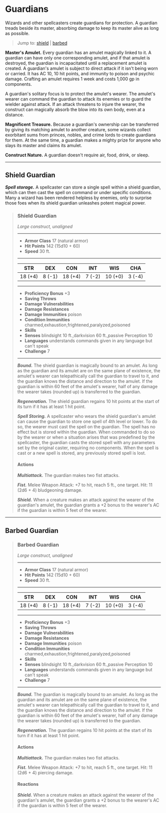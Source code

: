 # Guardians
Wizards and other spellcasters create guardians for protection. A guardian treads beside its master, absorbing damage to keep its master alive as long as possible.

> Jump to: [shield](#shield-guardian) | [barbed](#barbed-guardian)

**Master's Amulet.** Every guardian has an amulet magically linked to it. A guardian can have only one corresponding amulet, and if that amulet is destroyed, the guardian is incapacitated until a replacement amulet is created. A guardian's amulet is subject to direct attack if it isn't being worn or carried. It has AC 10, 10 hit points, and immunity to poison and psychic damage. Crafting an amulet requires 1 week and costs 1,000 gp in components.

A guardian's solitary focus is to protect the amulet's wearer. The amulet's wearer can command the guardian to attack its enemies or to guard the wielder against attack. If an attack threatens to injure the wearer, the construct can magically absorb the blow into its own body, even at a distance.

**Magnificent Treasure.** Because a guardian's ownership can be transferred by giving its matching amulet to another creature, some wizards collect exorbitant sums from princes, nobles, and crime lords to create guardians for them. At the same time, a guardian makes a mighty prize for anyone who slays its master and claims its amulet.

**Construct Nature.** A guardian doesn't require air, food, drink, or sleep.

---

## Shield Guardian
***Spell storage.*** A spellcaster can store a single spell within a shield guardian, which can then cast the spell on command or under specific conditions. Many a wizard has been rendered helpless by enemies, only to surprise those foes when its shield guardian unleashes potent magical power.

>### Shield Guardian
>*Large construct, unaligned*
>___
>- **Armor Class** 17 (natural armor)
>- **Hit Points** 142 (15d10 + 60)
>- **Speed** 30 ft.
>___
>|**STR**|**DEX**|**CON**|**INT**|**WIS**|**CHA**|
>|:---:|:---:|:---:|:---:|:---:|:---:|
>|18 (+4)|8 (-1)|18 (+4)|7 (-2)|10 (+0)|3 (-4)|
>
>___
>- **Proficiency Bonus** +3
>- **Saving Throws** 
>- **Damage Vulnerabilities** 
>- **Damage Resistances** 
>- **Damage Immunities** poison
>- **Condition Immunities** charmed,exhaustion,frightened,paralyzed,poisoned
>- **Skills** 
>- **Senses** blindsight 10 ft.,darkvision 60 ft.,passive Perception 10
>- **Languages** understands commands given in any language but can't speak
>- **Challenge** 7
>___
>***Bound.*** The shield guardian is magically bound to an amulet. As long as the guardian and its amulet are on the same plane of existence, the amulet's wearer can telepathically call the guardian to travel to it, and the guardian knows the distance and direction to the amulet. If the guardian is within 60 feet of the amulet's wearer, half of any damage the wearer takes (rounded up) is transferred to the guardian.
>
>***Regeneration.*** The shield guardian regains 10 hit points at the start of its turn if it has at least 1 hit point.
>
>***Spell Storing.*** A spellcaster who wears the shield guardian's amulet can cause the guardian to store one spell of 4th level or lower. To do so, the wearer must cast the spell on the guardian. The spell has no effect but is stored within the guardian. When commanded to do so by the wearer or when a situation arises that was predefined by the spellcaster, the guardian casts the stored spell with any parameters set by the original caster, requiring no components. When the spell is cast or a new spell is stored, any previously stored spell is lost.
>
>#### Actions
>***Multiattack.*** The guardian makes two fist attacks.
>
>***Fist.*** Melee Weapon Attack: +7 to hit, reach 5 ft., one target. Hit: 11 (2d6 + 4) bludgeoning damage.
>
>***Shield.*** When a creature makes an attack against the wearer of the guardian's amulet, the guardian grants a +2 bonus to the wearer's AC if the guardian is within 5 feet of the wearer.
>

---

## Barbed Guardian

>### Barbed Guardian
>*Large construct, unaligned*
>___
>- **Armor Class** 17 (natural armor)
>- **Hit Points** 142 (15d10 + 60)
>- **Speed** 30 ft.
>___
>|**STR**|**DEX**|**CON**|**INT**|**WIS**|**CHA**|
>|:---:|:---:|:---:|:---:|:---:|:---:|
>|18 (+4)|8 (-1)|18 (+4)|7 (-2)|10 (+0)|3 (-4)|
>
>___
>- **Proficiency Bonus** +3
>- **Saving Throws** 
>- **Damage Vulnerabilities** 
>- **Damage Resistances** 
>- **Damage Immunities** poison
>- **Condition Immunities** charmed,exhaustion,frightened,paralyzed,poisoned
>- **Skills** 
>- **Senses** blindsight 10 ft.,darkvision 60 ft.,passive Perception 10
>- **Languages** understands commands given in any language but can't speak
>- **Challenge** 7
>___
>***Bound.*** The guardian is magically bound to an amulet. As long as the guardian and its amulet are on the same plane of existence, the amulet's wearer can telepathically call the guardian to travel to it, and the guardian knows the distance and direction to the amulet. If the guardian is within 60 feet of the amulet's wearer, half of any damage the wearer takes (rounded up) is transferred to the guardian.
>
>***Regeneration.*** The guardian regains 10 hit points at the start of its turn if it has at least 1 hit point.
>
>#### Actions
>***Multiattack.*** The guardian makes two fist attacks.
>
>***Fist.*** Melee Weapon Attack: +7 to hit, reach 5 ft., one target. Hit: 11 (2d6 + 4) piercing damage.
>
>#### Reactions
>***Shield.*** When a creature makes an attack against the wearer of the guardian's amulet, the guardian grants a +2 bonus to the wearer's AC if the guardian is within 5 feet of the wearer.
>
